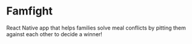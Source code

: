 # Famfight
React Native app that helps families solve meal conflicts by pitting them against each other to decide a winner!
